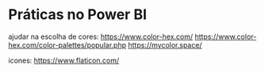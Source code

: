 # Práticas no Power BI

ajudar na escolha de cores:
https://www.color-hex.com/
https://www.color-hex.com/color-palettes/popular.php
https://mycolor.space/

icones:
https://www.flaticon.com/
